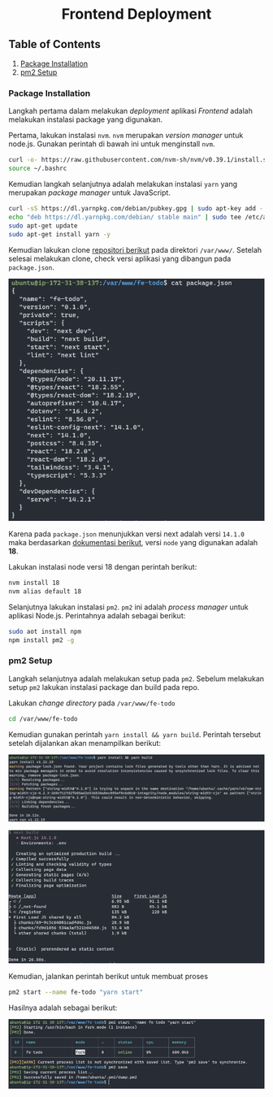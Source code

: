 <div align=center>

# Frontend Deployment

</div>

## Table of Contents
1. [Package Installation](#package-installation)
2. [pm2 Setup](#pm2-setup)


### Package Installation

Langkah pertama dalam melakukan *deployment* aplikasi *Frontend* adalah melakukan instalasi package yang digunakan.

Pertama, lakukan instalasi `nvm`. `nvm` merupakan *version manager* untuk node.js. Gunakan perintah di bawah ini untuk menginstall `nvm`.

```sh
curl -o- https://raw.githubusercontent.com/nvm-sh/nvm/v0.39.1/install.sh | bash
source ~/.bashrc
```

Kemudian langkah selanjutnya adalah melakukan instalasi `yarn` yang merupakan *package manager* untuk JavaScript.

```sh
curl -sS https://dl.yarnpkg.com/debian/pubkey.gpg | sudo apt-key add -
echo "deb https://dl.yarnpkg.com/debian/ stable main" | sudo tee /etc/apt/sources.list.d/yarn.list
sudo apt-get update
sudo apt-get install yarn -y
```

Kemudian lakukan clone [repositori berikut](https://github.com/elshiraphine/fe-todo.git) pada direktori `/var/www/`. Setelah selesai melakukan clone, check versi aplikasi yang dibangun pada `package.json`.

![package](assets/package.png)

Karena pada `package.json` menunjukkan versi next adalah versi `14.1.0` maka berdasarkan [dokumentasi berikut](https://nextjs.org/docs/app/building-your-application/upgrading/version-14), versi `node` yang digunakan adalah **18**.

Lakukan instalasi node versi 18 dengan perintah berikut:

```sh
nvm install 18
nvm alias default 18
```

Selanjutnya lakukan instalasi `pm2`. `pm2` ini adalah *process manager* untuk aplikasi Node.js. Perintahnya adalah sebagai berikut:

```sh
sudo aot install npm
npm install pm2 -g
```

### pm2 Setup

Langkah selanjutnya adalah melakukan setup pada `pm2`. Sebelum melakukan setup `pm2` lakukan instalasi package dan build pada repo.

Lakukan *change directory* pada `/var/www/fe-todo`

```sh
cd /var/www/fe-todo
```

Kemudian gunakan perintah `yarn install && yarn build`. Perintah tersebut setelah dijalankan akan menampilkan berikut:

![install](assets/yarn_install.png)

![build](assets/yarn_build.png)

Kemudian, jalankan perintah berikut untuk membuat proses

```sh
pm2 start --name fe-todo "yarn start"
```

Hasilnya adalah sebagai berikut:

![pm2](assets/pm2.png)